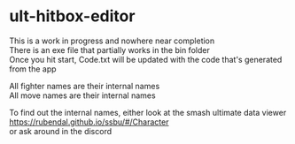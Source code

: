 # ult-hitbox-editor

This is a work in progress and nowhere near completion  
There is an exe file that partially works in the bin folder  
Once you hit start, Code.txt will be updated with the code that's generated from the app  
  
    
    
All fighter names are their internal names  
All move names are their internal names  
  
To find out the internal names, either look at the smash ultimate data viewer https://rubendal.github.io/ssbu/#/Character  
or ask around in the discord
